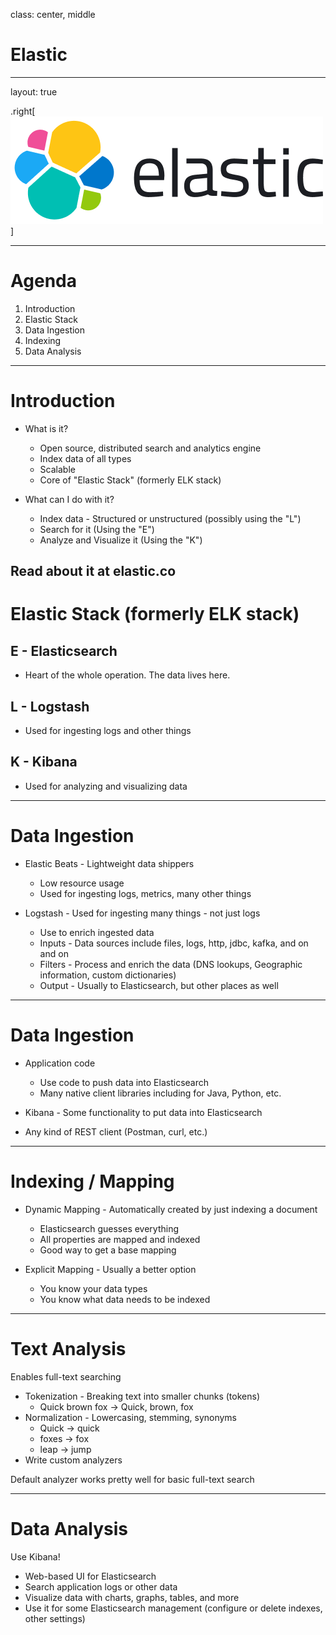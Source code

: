 class: center, middle

# Elastic

---
layout: true

.right[![:img Elastic Logo, 20%](logo-elastic-horizontal-color.png)]

---

# Agenda

1. Introduction
1. Elastic Stack
1. Data Ingestion
1. Indexing
1. Data Analysis

---

# Introduction

* What is it?
  * Open source, distributed search and analytics engine
  * Index data of all types
  * Scalable
  * Core of "Elastic Stack" (formerly ELK stack)

* What can I do with it?
  * Index data - Structured or unstructured (possibly using the "L")
  * Search for it (Using the "E")
  * Analyze and Visualize it (Using the "K")
  
Read about it at elastic.co
---
# Elastic Stack (formerly ELK stack)

## E - Elasticsearch
* Heart of the whole operation.  The data lives here.

## L - Logstash
* Used for ingesting logs and other things

## K - Kibana
* Used for analyzing and visualizing data

---
# Data Ingestion

* Elastic Beats - Lightweight data shippers
  * Low resource usage
  * Used for ingesting logs, metrics, many other things
  
* Logstash - Used for ingesting many things - not just logs
  * Use to enrich ingested data
  * Inputs - Data sources include files, logs, http, jdbc, kafka, and on and on
  * Filters - Process and enrich the data (DNS lookups, Geographic information, custom dictionaries)
  * Output - Usually to Elasticsearch, but other places as well
  
---
# Data Ingestion

* Application code
  * Use code to push data into Elasticsearch
  * Many native client libraries including for Java, Python, etc.
  
* Kibana - Some functionality to put data into Elasticsearch

* Any kind of REST client (Postman, curl, etc.)

---
# Indexing / Mapping

* Dynamic Mapping - Automatically created by just indexing a document
  * Elasticsearch guesses everything
  * All properties are mapped and indexed
  * Good way to get a base mapping

* Explicit Mapping - Usually a better option
  * You know your data types
  * You know what data needs to be indexed

---
# Text Analysis

Enables full-text searching

* Tokenization - Breaking text into smaller chunks (tokens)
  * Quick brown fox -> Quick, brown, fox
* Normalization - Lowercasing, stemming, synonyms
    * Quick -> quick
    * foxes -> fox
    * leap -> jump
* Write custom analyzers

Default analyzer works pretty well for basic full-text search

---
# Data Analysis

Use Kibana!

* Web-based UI for Elasticsearch
* Search application logs or other data
* Visualize data with charts, graphs, tables, and more
* Use it for some Elasticsearch management (configure or delete indexes, other settings)

